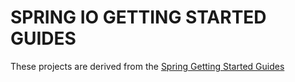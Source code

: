 # SPRING IO GETTING STARTED GUIDES

These projects are derived from the [Spring Getting Started Guides](https://spring.io/guides)
